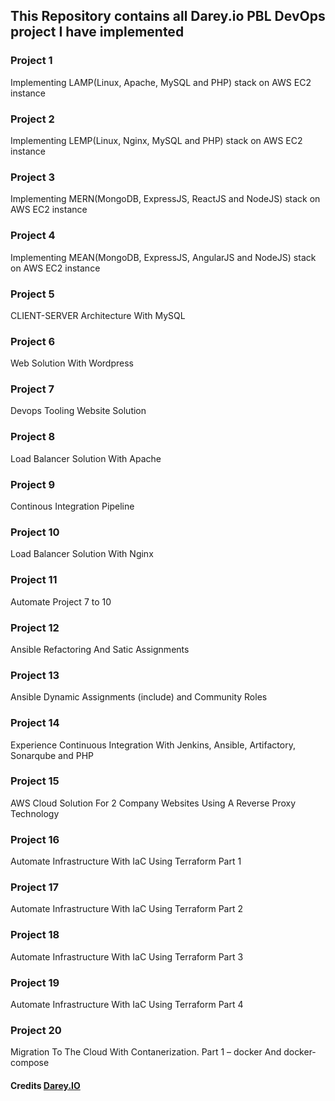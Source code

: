 ## This Repository contains all Darey.io PBL DevOps project I have implemented


### Project 1
Implementing LAMP(Linux, Apache, MySQL and PHP) stack on AWS EC2 instance


### Project 2
Implementing LEMP(Linux, Nginx, MySQL and PHP) stack on AWS EC2 instance


### Project 3
Implementing MERN(MongoDB, ExpressJS, ReactJS and NodeJS) stack on AWS EC2 instance


### Project 4
Implementing MEAN(MongoDB, ExpressJS, AngularJS and NodeJS) stack on AWS EC2 instance


### Project 5
CLIENT-SERVER Architecture With MySQL


### Project 6
Web Solution With Wordpress


### Project 7
Devops Tooling Website Solution


### Project 8
Load Balancer Solution With Apache


### Project 9
Continous Integration Pipeline


### Project 10
Load Balancer Solution With Nginx


### Project 11
Automate Project 7 to 10


### Project 12
Ansible Refactoring And Satic Assignments


### Project 13
Ansible Dynamic Assignments (include) and Community Roles


### Project 14
Experience Continuous Integration With Jenkins, Ansible, Artifactory, Sonarqube and PHP


### Project 15
AWS Cloud Solution For 2 Company Websites Using A Reverse Proxy Technology


### Project 16
Automate Infrastructure With IaC Using Terraform Part 1


### Project 17
Automate Infrastructure With IaC Using Terraform Part 2


### Project 18
Automate Infrastructure With IaC Using Terraform Part 3


### Project 19
Automate Infrastructure With IaC Using Terraform Part 4

### Project 20
Migration To The Сloud With Contanerization. Part 1 – docker And docker-compose

#### Credits [Darey.IO](https://darey.io/)